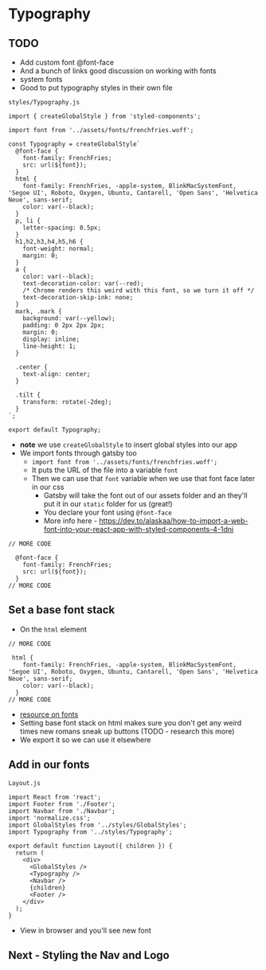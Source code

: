 # Typography
## TODO
* Add custom font @font-face
* And a bunch of links good discussion on working with fonts
* system fonts
* Good to put typography styles in their own file

`styles/Typography.js`

```
import { createGlobalStyle } from 'styled-components';

import font from '../assets/fonts/frenchfries.woff';

const Typography = createGlobalStyle`
  @font-face {
    font-family: FrenchFries;
    src: url(${font});
  }
  html {
    font-family: FrenchFries, -apple-system, BlinkMacSystemFont, 'Segoe UI', Roboto, Oxygen, Ubuntu, Cantarell, 'Open Sans', 'Helvetica Neue', sans-serif;
    color: var(--black);
  }
  p, li {
    letter-spacing: 0.5px;
  }
  h1,h2,h3,h4,h5,h6 {
    font-weight: normal;
    margin: 0;
  }
  a {
    color: var(--black);
    text-decoration-color: var(--red);
    /* Chrome renders this weird with this font, so we turn it off */
    text-decoration-skip-ink: none;
  }
  mark, .mark {
    background: var(--yellow);
    padding: 0 2px 2px 2px;
    margin: 0;
    display: inline;
    line-height: 1;
  }

  .center {
    text-align: center;
  }

  .tilt {
    transform: rotate(-2deg);
  }
`;

export default Typography;
```

* **note** we use `createGlobalStyle` to insert global styles into our app
* We import fonts through gatsby too
    - `import font from '../assets/fonts/frenchfries.woff';`
    - It puts the URL of the file into a variable `font`
    - Then we can use that `font` variable when we use that font face later in our css
        + Gatsby will take the font out of our assets folder and an they'll put it in our `static` folder for us (great!)
        + You declare your font using `@font-face`
        + More info here - https://dev.to/alaskaa/how-to-import-a-web-font-into-your-react-app-with-styled-components-4-1dni

```
// MORE CODE

  @font-face {
    font-family: FrenchFries;
    src: url(${font});
  }
// MORE CODE
```

## Set a base font stack
* On the `html` element

```
// MORE CODE

 html {
    font-family: FrenchFries, -apple-system, BlinkMacSystemFont, 'Segoe UI', Roboto, Oxygen, Ubuntu, Cantarell, 'Open Sans', 'Helvetica Neue', sans-serif;
    color: var(--black);
  }
// MORE CODE
```

* [resource on fonts](https://www.internetingishard.com/html-and-css/web-typography/)
* Setting base font stack on html makes sure you don't get any weird times new romans sneak up buttons (TODO - research this more)
* We export it so we can use it elsewhere

## Add in our fonts
`Layout.js`

```
import React from 'react';
import Footer from './Footer';
import Navbar from './Navbar';
import 'normalize.css';
import GlobalStyles from '../styles/GlobalStyles';
import Typography from '../styles/Typography';

export default function Layout({ children }) {
  return (
    <div>
      <GlobalStyles />
      <Typography />
      <Navbar />
      {children}
      <Footer />
    </div>
  );
}
```

* View in browser and you'll see new font

## Next - Styling the Nav and Logo

